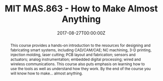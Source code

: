 ---
type: "courses"
title: "MIT MAS.863 - How to Make Almost Anything"
position: "Teaching Assistant for the Harvard Section"
semesters: "Fall 2017, 2018, 2019, 2021"
# Code used for list order
semesterCode: "17.0"
date: "2017-08-27T00:00:00Z"

# Course Overiew Abstract.
abstract: This course provides a hands-on introduction to the resources for designing and fabricating smart systems, including CAD/CAM/CAE; NC machining, 3-D printing, injection molding, laser cutting; PCB layout and fabrication; sensors and actuators; analog instrumentation; embedded digital processing; wired and wireless communications. This course also puts emphasis on learning how to use the tools as well as understand how they work. By the end of the course you will know how to make... almost anything.

# Summary. An optional shortened abstract.
summary: This course provides a hands-on introduction to the resources for designing and fabricating smart systems, including CAD/CAM/CAE; NC machining, 3-D printing, injection molding, laser cutting; PCB layout and fabrication; sensors and actuators; analog instrumentation; embedded digital processing; wired and wireless communications. This course also puts emphasis on learning how to use the tools as well as understand how they work. By the end of the course you will know how to make... almost anything.

# Roles in the course
roles:
- Led introductory sessions for various pieces of software and hardware used in the course (e.g., embedded programming for Atmel microcontrollers, CAD in Solidworks and Eagle)
- Held office hours, aided students in lab work, machine usage, and project design

# Awards
#awards:
#- TBD

tags:
- Embedded Systems
- Digital Fabrication
- Circuit Design

featured: false
outreach: false
projects: []

links:
- name: Course Website
  url: http://fab.cba.mit.edu/classes/863.21/
- name: Electronics Slides 2021
  url: https://fab.cba.mit.edu/classes/863.21/doc/electronicsProductionDesignRecitation2021.pdf
- name: Embedded Programming Slides 2019
  url: 'files/HTMAA_EmbeddedProgramming.pdf'
- name: Electronics Slides 2018
  url: http://fab.cba.mit.edu/classes/863.18/Harvard/people/brianplancher/Electronics_Design.pdf
- name: My Page From When I Took The Course
  url: http://fab.cba.mit.edu/classes/863.16/section.Harvard/people/Plancher/

# Featured image -- named `featured.jpg/png` in this folder. 
image:
  caption: ''
  focal_point: ''
  preview_only: false

---